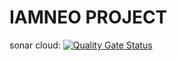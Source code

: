 # IAMNEO PROJECT
sonar cloud: [![Quality Gate Status](https://sonarcloud.io/api/project_badges/measure?project=Sabari0606201_IAMNEO-TODO&metric=alert_status)](https://sonarcloud.io/summary/new_code?id=Sabari0606201_IAMNEO-TODO)
